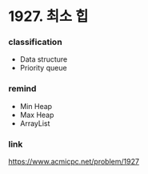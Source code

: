 # 1927. 최소 힙

### classification
* Data structure
* Priority queue

### remind
* Min Heap
* Max Heap
* ArrayList

### link
https://www.acmicpc.net/problem/1927
